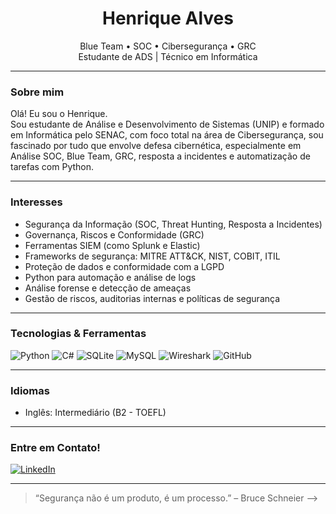 <h1 align="center">Henrique Alves</h1>
<p align="center">
  Blue Team • SOC • Cibersegurança • GRC <br/>
  Estudante de ADS | Técnico em Informática <br/>
</p>

---

### Sobre mim

Olá! Eu sou o Henrique.  
Sou estudante de Análise e Desenvolvimento de Sistemas (UNIP) e formado em Informática pelo SENAC, com foco total na área de Cibersegurança, sou fascinado por tudo que envolve defesa cibernética, especialmente em Análise SOC, Blue Team, GRC, resposta a incidentes e automatização de tarefas com Python.


---

### Interesses

- Segurança da Informação (SOC, Threat Hunting, Resposta a Incidentes)
- Governança, Riscos e Conformidade (GRC) 
- Ferramentas SIEM (como Splunk e Elastic)
- Frameworks de segurança: MITRE ATT&CK, NIST, COBIT, ITIL
- Proteção de dados e conformidade com a LGPD
- Python para automação e análise de logs
- Análise forense e detecção de ameaças
- Gestão de riscos, auditorias internas e políticas de segurança


---

### Tecnologias & Ferramentas

![Python](https://img.shields.io/badge/Python-3776AB?style=for-the-badge&logo=python&logoColor=white)
![C#](https://img.shields.io/badge/C%23-239120?style=for-the-badge&logo=c-sharp&logoColor=white)
![SQLite](https://img.shields.io/badge/SQLite-07405E?style=for-the-badge&logo=sqlite&logoColor=white)
![MySQL](https://img.shields.io/badge/MySQL-005C84?style=for-the-badge&logo=mysql&logoColor=white)
![Wireshark](https://img.shields.io/badge/Wireshark-1679A7?style=for-the-badge&logo=wireshark&logoColor=white)
![GitHub](https://img.shields.io/badge/GitHub-000000?style=for-the-badge&logo=github&logoColor=white)

---

### Idiomas

- Inglês: Intermediário (B2 - TOEFL)

---

### Entre em Contato!

[![LinkedIn](https://img.shields.io/badge/LinkedIn-0072b1?style=for-the-badge&logo=linkedin&logoColor=white)](https://www.linkedin.com/in/henriquealvessoc/)

---

> “Segurança não é um produto, é um processo.” – Bruce Schneier
-->
